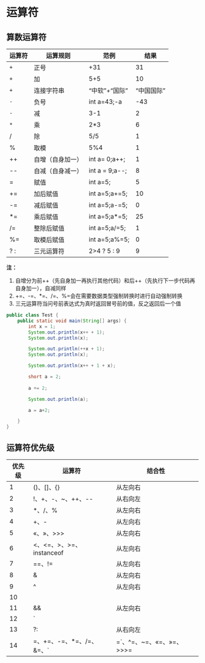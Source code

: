 # 运算符

## 算数运算符

| 运算符 | 运算规则         | 范例           | 结果       |
| ------ | ---------------- | -------------- | ---------- |
| `+`    | 正号             | +31            | 31         |
| `+`    | 加               | 5+5            | 10         |
| `+`    | 连接字符串       | “中软”+“国际”  | “中国国际” |
| `-`    | 负号             | int a=43;-a    | -43        |
| `-`    | 减               | 3-1            | 2          |
| `*`    | 乘               | 2*3            | 6          |
| /      | 除               | 5/5            | 1          |
| %      | 取模             | 5%4            | 1          |
| ++     | 自增（自身加一） | int a= 0;a++;  | 1          |
| --     | 自减（自身减一） | int a = 9;a--; | 8          |
| =      | 赋值             | int a=5;       | 5          |
| +=     | 加后赋值         | int a=5;a+=5;  | 10         |
| -=     | 减后赋值         | int a=5;a-=5;  | 0          |
| *=     | 乘后赋值         | int a=5;a*=5;  | 25         |
| /=     | 整除后赋值       | int a=5;a/=5;  | 1          |
| %=     | 取模后赋值       | int a=5;a%=5;  | 0          |
| ? :    | 三元运算符       | 2>4 ? 5 : 9    | 9          |

**注：**  
1. 自增分为前++（先自身加一再执行其他代码）和后++（先执行下一步代码再自身加一），自减同样  
2. +=、-=、*=、/=、%=会在需要数据类型强制转换时进行自动强制转换
3. 三元运算符当问号前表达式为真时返回冒号前的值，反之返回后一个值

```java
public class Test {
    public static void main(String[] args) {
        int x = 1;
        System.out.println(x++ + 1);
        System.out.println(x);

        System.out.println(++x + 1);
        System.out.println(x);

        System.out.println(x++ + 1 + x);

        short a = 2;
        
        a += 2;

        System.out.println(a);

        a = a+2;

    }
}
```

## 运算符优先级

优先级 | 运算符 | 结合性
----|-----|----
1 | ()、[]、{} | 从左向右
2 | !、+、-、~、++、-- | 从右向左
3 | *、/、% | 从左向右
4 | +、- | 从左向右
5 | «、»、>>> | 从左向右
6 | <、<=、>、>=、instanceof | 从左向右
7 | ==、!= | 从左向右
8 | & | 从左向右
9 | ^ | 从左向右
10 | | | 从左向右
11 | && | 从左向右
12 | `||` | 从左向右
13 | ?: | 从右向左
14 | =、+=、-=、*=、/=、&=、`|=`、^=、~=、«=、»=、>>>= | 从右向左
